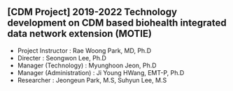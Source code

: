 ## [CDM Project] 2019-2022 Technology development on CDM based biohealth integrated data network extension (MOTIE)

* Project Instructor : Rae Woong Park, MD, Ph.D 
* Directer : Seongwon Lee, Ph.D 
* Manager (Technology) : Myunghoon Jeon, Ph.D
* Manager (Administration) : Ji Young HWang, EMT-P, Ph.D
* Researcher : Jeongeun Park, M.S, Suhyun Lee, M.S

